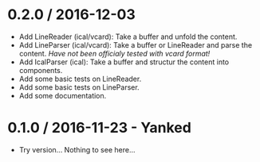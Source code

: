 0.2.0 / 2016-12-03
=================

* Add LineReader (ical/vcard): Take a buffer and unfold the content.
* Add LineParser (ical/vcard): Take a buffer or LineReader and parse the content. *Have not been officialy tested with vcard format!*
* Add IcalParser (ical): Take a buffer and structur the content into components.
* Add some basic tests on LineReader.
* Add some basic tests on LineParser.
* Add some documentation.


0.1.0 / 2016-11-23 - Yanked
=================

* Try version... Nothing to see here...
